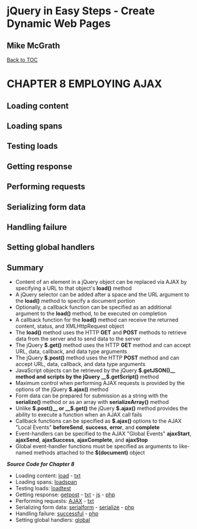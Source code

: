 # **jQuery in Easy Steps - Create Dynamic Web Pages**
## Mike McGrath

[Back to TOC](THE%20BOOK%20ON%20JQUERY.md)

# CHAPTER 8 EMPLOYING AJAX
## Loading content
## Loading spans
## Testing loads
## Getting response
## Performing requests
## Serializing form data
## Handling failure
## Setting global handlers
## Summary<br>
   * Content of an element in a jQuery object can be replaced via AJAX by specifying a URL to that
     object's __load()__ method
   * A jQuery selector can be added after a space and the URL argument to the __load()__ method to specify a
     document portion
   * Optionally, a callback function can be specified as an additional argument to the __load()__ method, to be
     executed on completion
   * A callback function for the __load()__ method can receive the returned content, status, and XMLHttpRequest object
   * The __load()__ method uses the HTTP __GET__ and __POST__ methods to retrieve data from the server and to send
     data to the server
   * The jQuery __$.get()__ method uses the HTTP __GET__ method and can accept URL, data, callback, and data type arguments
   * The jQuery __$.post()__ method uses the HTTP __POST__ method and can accept URL, data, callback, and data type arguments
   * JavaScript objects can be retrieved by the jQuery __$.getJSON()__ method and scripts by the jQuery __$.getScript()__ method
   * Maximum control when performing AJAX requests is provided by the options of the jQuery __$.ajax()__ method
   * Form data can be prepared for submission as a string with the __serialize()__ method or as an array with 
     __serializeArray()__ method
   * Unlike __$.post()__ or __$.get()__ the jQuery __$.ajax()__ method provides the ability to execute a function when an
     AJAX call fails
   * Callback functions can be specified as __$.ajax()__ options to the AJAX "Local Events" __beforeSend__, __success__,
     __error__, and __complete__
   * Event-handlers can be specified to the AJAX "Global Events" __ajaxStart__, __ajaxSend__, __ajaxSuccess__, __ajaxComplete__, 
     and __ajaxStop__
   * Global event-handler functions must be specified as arguments to like-named methods attached to the __$(document)__ object

***Source Code for Chapter 8***
<ul>
  <li>Loading content: 
    <a href="src/htdocs/load.html">load</a> - 
    <a href="src/htdocs/load.txt"> txt</a></li>
  <li>Loading spans: 
    <a href="src/htdocs/loadspan.html">loadspan</a></li>
  <li>Testing loads: 
    <a href="src/htdocs/loadtest.html">loadtest</a></li>
  <li>Getting response: 
    <a href="src/htdocs/getpost.html">getpost</a> - 
    <a href="src/htdocs/getpost.txt"> txt</a> - 
    <a href="src/htdocs/getpost.js"> js</a> -
    <a href="src/htdocs/getpost.php"> php</a></li>
  <li>Performing requests: 
    <a href="src/htdocs/ajax.html">AJAX</a> - 
    <a href="src/htdocs/ajax.txt"> txt</a></li>
  <li>Serializing form data: 
    <a href="src/htdocs/serialform.html">serialform</a> - 
	<a href="src/htdocs/serialize.html"> serialize</a> -
    <a href="src/htdocs/serialize.php"> php</a></li>
  <li>Handling failure: 
    <a href="src/htdocs/successful.html">successful</a> - 
    <a href="src/htdocs/successful.php"> php</a></li>
  <li>Setting global handlers: 
    <a href="src/htdocs/global.html">global</a></li>
</ul>   